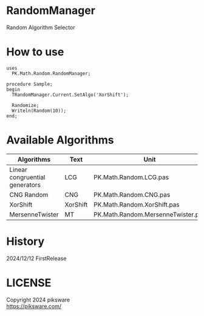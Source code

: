 # RandomManager
Random Algorithm Selector

# How to use

```delphi
uses
  PK.Math.Random.RandomManager;

procedure Sample;
begin
  TRandomManager.Current.SetAlgo('XorShift');

  Randomize;
  Writeln(Random(10));
end;
```

# Available Algorithms

|Algorithms|Text|Unit|
|---|---|---|
|Linear congruential generators|LCG|PK.Math.Random.LCG.pas|
|CNG Random|CNG|PK.Math.Random.CNG.pas|
|XorShift|XorShift|PK.Math.Random.XorShift.pas|
|MersenneTwister|MT|PK.Math.Random.MersenneTwister.pas|

# History
2024/12/12  FirstRelease

# LICENSE
Copyright 2024 piksware  
https://piksware.com/
